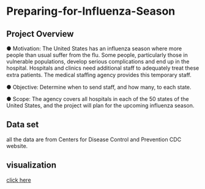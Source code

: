 # Preparing-for-Influenza-Season

## Project Overview
● Motivation: The United States has an influenza season where more people than usual
suffer from the flu. Some people, particularly those in vulnerable populations, develop serious
complications and end up in the hospital. Hospitals and clinics need additional staff to
adequately treat these extra patients. The medical staﬃng agency provides this temporary
staff.

● Objective: Determine when to send staff, and how many, to each state.

● Scope: The agency covers all hospitals in each of the 50 states of the United States, and
the project will plan for the upcoming influenza season.

## Data set
all the data are from Centers for Disease Control and Prevention CDC website.

## visualization 
[click here](https://public.tableau.com/views/Preparingforthenextfluseason/Story1?:language=en-US&:sid=&:redirect=auth&:display_count=n&:origin=viz_share_link)
